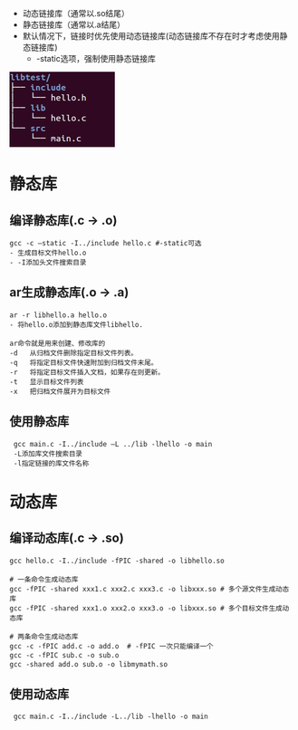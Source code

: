- 动态链接库（通常以.so结尾）
- 静态链接库（通常以.a结尾）
- 默认情况下，链接时优先使用动态链接库(动态链接库不存在时才考虑使用静态链接库)
	- -static选项，强制使用静态链接库

![](../photo/wps1.png)

# 静态库
## 编译静态库(.c -> .o)
```
gcc -c –static -I../include hello.c	#-static可选
- 生成目标文件hello.o
- -I添加头文件搜索目录
```

## ar生成静态库(.o -> .a)
```
ar -r libhello.a hello.o
- 将hello.o添加到静态库文件libhello.

ar命令就是用来创建、修改库的
‐d   从归档文件删除指定目标文件列表。
‐q   将指定目标文件快速附加到归档文件末尾。
‐r   将指定目标文件插入文档，如果存在则更新。
‐t   显示目标文件列表
‐x   把归档文件展开为目标文件
```

## 使用静态库
```
 gcc main.c -I../include –L ../lib -lhello -o main
 -L添加库文件搜索目录
 -l指定链接的库文件名称
```

# 动态库
## 编译动态库(.c -> .so)
```
gcc hello.c -I../include -fPIC -shared -o libhello.so
       
# 一条命令生成动态库
gcc -fPIC -shared xxx1.c xxx2.c xxx3.c -o libxxx.so # 多个源文件生成动态库
gcc -fPIC -shared xxx1.o xxx2.o xxx3.o -o libxxx.so # 多个目标文件生成动态库

# 两条命令生成动态库
gcc -c -fPIC add.c -o add.o  # -fPIC 一次只能编译一个
gcc -c -fPIC sub.c -o sub.o
gcc -shared add.o sub.o -o libmymath.so
```
## 使用动态库
```
 gcc main.c -I../include -L../lib -lhello -o main
```